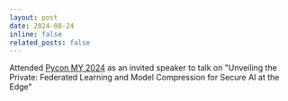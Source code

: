 ```yaml
---
layout: post
date: 2024-08-24
inline: false
related_posts: false
---
```


Attended <a href="https://www.pycon.my/">Pycon MY 2024</a> as an invited speaker to talk on "Unveiling the Private: Federated Learning and Model Compression for Secure AI at the Edge"
